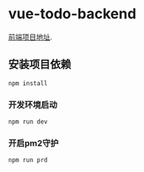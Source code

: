 # vue-todo-backend

[前端项目地址](https://github.com/leo0828/vue-todo-frontend).

## 安装项目依赖
```
npm install
```

### 开发环境启动
```
npm run dev
```

### 开启pm2守护
```
npm run prd
```

